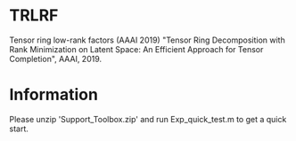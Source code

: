 # TRLRF
Tensor ring low-rank factors (AAAI 2019)
"Tensor Ring Decomposition with Rank Minimization on Latent Space:
            An Efficient Approach for Tensor Completion", AAAI, 2019.
# Information
Please unzip 'Support_Toolbox.zip' and run Exp_quick_test.m to get a quick start.
